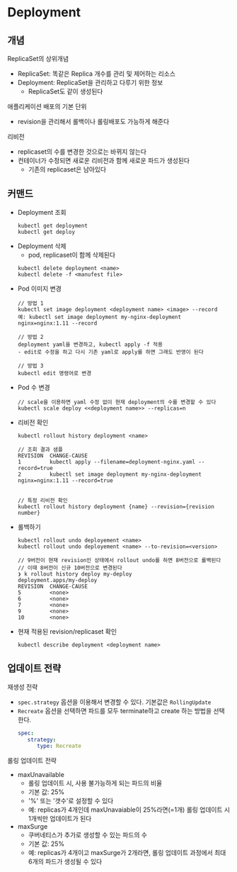 # Deployment
## 개념
ReplicaSet의 상위개념
- ReplicaSet: 똑같은 Replica 개수를 관리 및 제어하는 리소스
- Deployment: ReplicaSet을 관리하고 다루기 위한 정보
   - ReplicaSet도 같이 생성된다

애플리케이션 배포의 기본 단위
- revision을 관리해서 롤백이나 롤링배포도 가능하게 해준다

리비전
- replicaset의 수를 변경한 것으로는 바뀌지 않는다
- 컨테이너가 수정되면 새로운 리비전과 함께 새로운 파드가 생성된다
   - 기존의 replicaset은 남아있다

## 커맨드
- Deployment 조회
   ```
   kubectl get deployment
   kubectl get deploy
   ```
- Deployment 삭제
   - pod, replicaset이 함께 삭제된다
   ```
   kubectl delete deployment <name>
   kubectl delete -f <manufest file>
   ```
- Pod 이미지 변경
   ```
   // 방법 1
   kubectl set image deployment <deployment name> <image> --record
   예: kubectl set image deployment my-nginx-deployment nginx=nginx:1.11 --record

   // 방법 2
   deployment yaml을 변경하고, kubectl apply -f 적용
   - edit로 수정을 하고 다시 기존 yaml로 apply를 하면 그래도 반영이 된다

   // 방법 3
   kubectl edit 명령어로 변경
   ```
- Pod 수 변경
   ```
   // scale을 이용하면 yaml 수정 없이 현재 deployment의 수를 변경할 수 있다
   kubectl scale deploy <<deployment name>> --replicas=n
   ```
- 리비전 확인
   ```
   kubectl rollout history deployment <name>
   
   // 조회 결과 샘플
   REVISION  CHANGE-CAUSE
   1         kubectl apply --filename=deployment-nginx.yaml --record=true
   2         kubectl set image deployment my-nginx-deployment nginx=nginx:1.11 --record=true


   // 특정 리비전 확인
   kubectl rollout history deployment {name} --revision={revision number}
   ```
- 롤백하기
   ```
   kubectl rollout undo deployement <name>
   kubectl rollout undo deployement <name> --to-revision=<version>

   // 9버전이 현재 revision인 상태에서 rollout undo를 하면 8버전으로 롤백된다
   // 이때 8버전이 신규 10버전으로 변경된다 
   ❯ k rollout history deploy my-deploy
   deployment.apps/my-deploy
   REVISION  CHANGE-CAUSE
   5         <none>
   6         <none>
   7         <none>
   9         <none>
   10        <none>
   ```
- 현재 적용된 revision/replicaset 확인
   ```
   kubectl describe deployment <deployment name> 
   ```

## 업데이트 전략
재생성 전략
- `spec.strategy` 옵션을 이용해서 변경할 수 있다. 기본값은 `RollingUpdate`
- `Recreate` 옵션을 선택하면 파드를 모두 terminate하고 create 하는 방법을 선택한다. 
   ```yaml
   spec:
      strategy:
         type: Recreate
   ```

롤링 업데이트 전략
- maxUnavailable
   - 롤링 업데이트 시, 사용 불가능하게 되는 파드의 비율
   - 기본 값: 25%
   - '%' 또는 '갯수'로 설정할 수 있다
   - 예: replicas가 4개인데 maxUnavaiable이 25%라면(=1개) 롤링 업데이트 시 1개씩만 업데이트가 된다
- maxSurge
   - 쿠버네티스가 추가로 생성할 수 있는 파드의 수
   - 기본 값: 25%
   - 예: replicas가 4개이고 maxSurge가 2개라면, 롤링 업데이트 과정에서 최대 6개의 파드가 생성될 수 있다
